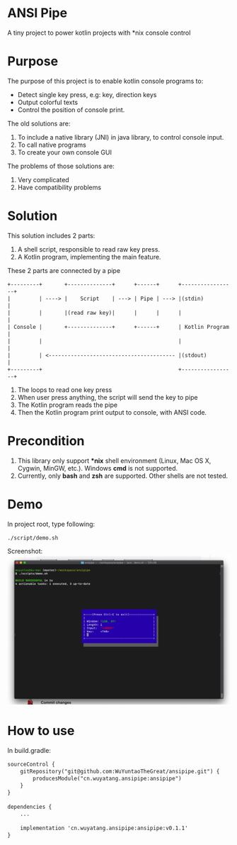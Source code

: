 ANSI Pipe
==========

A tiny project to power kotlin projects with *nix console control 

Purpose
=======
The purpose of this project is to enable kotlin console programs to:
* Detect single key press, e.g: <Tab>key, direction keys
* Output colorful texts
* Control the position of console print.

The old solutions are:
1. To include a native library (JNI) in java library, to control console input.
1. To call native programs
1. To create your own console GUI

The problems of those solutions are:
1. Very complicated
1. Have compatibility problems

Solution
========
This solution includes 2 parts:
1. A shell script, responsible to read raw key press.
1. A Kotlin program, implementing the main feature.

These 2 parts are connected by a pipe

```
+---------+       +--------------+      +------+      +-----------------+
|         | ----> |    Script    | ---> | Pipe | ---> |(stdin)          |
|         |       |(read raw key)|      |      |      |                 |
| Console |       +--------------+      +------+      | Kotlin Program  |
|         |                                           |                 |
|         | <---------------------------------------- |(stdout)         |
+---------+                                           +-----------------+
```

1. The loops to read one key press
1. When user press anything, the script will send the key to pipe
1. The Kotlin program reads the pipe
1. Then the Kotlin program print output to console, with ANSI code.

Precondition
============
1. This library only support __*nix__ shell environment (Linux, Mac OS X, Cygwin, MinGW, etc.). Windows __cmd__ is not supported. 
1. Currently, only __bash__ and __zsh__ are supported. Other shells are not tested.

Demo
=====
In project root, type following:

```
./script/demo.sh

```

Screenshot:
![screenshot](./SCREEN_SHOT.png)

How to use
==========
In build.gradle:

```
sourceControl {
    gitRepository("git@github.com:WuYuntaoTheGreat/ansipipe.git") {
        producesModule("cn.wuyatang.ansipipe:ansipipe")
    }
}

dependencies {
    ...

    implementation 'cn.wuyatang.ansipipe:ansipipe:v0.1.1'
}

```

